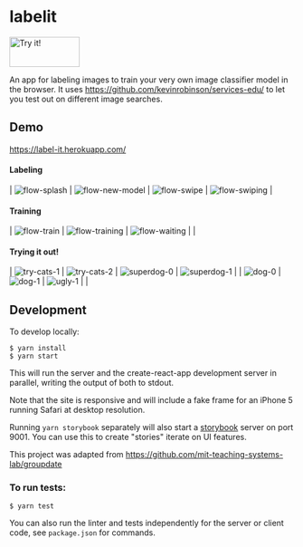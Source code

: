 # labelit

<a href="https://label-it.herokuapp.com/?github"><img src="docs/try.jpg" width="124" height="53" alt="Try it!"/></a>

An app for labeling images to train your very own image classifier model in the browser.  It uses https://github.com/kevinrobinson/services-edu/ to let you test out on different image searches.

## Demo
https://label-it.herokuapp.com/

#### Labeling
| ![flow-splash](docs/flow-splash.jpg) | ![flow-new-model](docs/flow-new-model.jpg) | ![flow-swipe](docs/flow-swipe.jpg) | ![flow-swiping](docs/flow-swiping.jpg) |

#### Training
| ![flow-train](docs/flow-train.jpg) | ![flow-training](docs/flow-training.jpg) | ![flow-waiting](docs/flow-waiting.jpg) | |

#### Trying it out!
| ![try-cats-1](docs/try-cats-1.jpg) | ![try-cats-2](docs/try-cats-2.jpg) | ![superdog-0](docs/superdog-0.jpg) | ![superdog-1](docs/superdog-1.jpg) |
| ![dog-0](docs/dog-0.jpg) | ![dog-1](docs/dog-1.jpg) | ![ugly-1](docs/ugly-1.jpg) | |


## Development
To develop locally:
```
$ yarn install
$ yarn start
```

This will run the server and the create-react-app development server in parallel, writing the output of both to stdout.

Note that the site is responsive and will include a fake frame for an iPhone 5 running Safari at desktop resolution.

Running `yarn storybook` separately will also start a [storybook](https://github.com/storybooks/storybook) server on port 9001.  You can use this to create "stories" iterate on UI features.

This project was adapted from https://github.com/mit-teaching-systems-lab/groupdate


### To run tests:
```
$ yarn test
```

You can also run the linter and tests independently for the server or client code, see `package.json` for commands.
